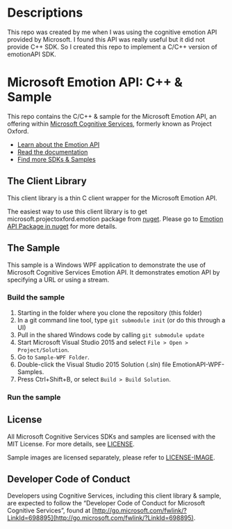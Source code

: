 # Descriptions
This repo was created by me when I was using the cognitive emotion API provided by Microsoft. I found this API was really useful but it did not provide C++ SDK. So I created this repo to implement a C/C++ version of emotionAPI SDK. 

# Microsoft Emotion API: C++ & Sample
This repo contains the C/C++ & sample for the Microsoft Emotion API, an offering within [Microsoft Cognitive Services](https://www.microsoft.com/cognitive-services), formerly known as Project Oxford.
* [Learn about the Emotion API](https://www.microsoft.com/cognitive-services/en-us/emotion-api)
* [Read the documentation](https://www.microsoft.com/cognitive-services/en-us/emotion-api/documentation)
* [Find more SDKs & Samples](https://www.microsoft.com/cognitive-services/en-us/SDK-Sample?api=emotion)


## The Client Library
This client library is a thin C client wrapper for the Microsoft Emotion API.

The easiest way to use this client library is to get microsoft.projectoxford.emotion package from [nuget](<http://nuget.org>). Please go to [Emotion API Package in nuget](https://www.nuget.org/packages/Microsoft.ProjectOxford.Emotion/) for more details.

## The Sample
This sample is a Windows WPF application to demonstrate the use of Microsoft Cognitive Services Emotion API. It demonstrates emotion API by specifying a URL or using a stream.

### Build the sample
 1. Starting in the folder where you clone the repository (this folder)
 2. In a git command line tool, type `git submodule init` (or do this through a UI)
 3. Pull in the shared Windows code by calling `git submodule update`
 4. Start Microsoft Visual Studio 2015 and select `File > Open > Project/Solution`.
 5. Go to `Sample-WPF Folder`.
 6. Double-click the Visual Studio 2015 Solution (.sln) file EmotionAPI-WPF-Samples.
 7. Press Ctrl+Shift+B, or select `Build > Build Solution`.

### Run the sample


## License
All Microsoft Cognitive Services SDKs and samples are licensed with the MIT License. For more details, see
[LICENSE](</LICENSE.md>).

Sample images are licensed separately, please refer to [LICENSE-IMAGE](</LICENSE-IMAGE.md>).

## Developer Code of Conduct
Developers using Cognitive Services, including this client library & sample, are expected to follow the “Developer Code of Conduct for Microsoft Cognitive Services”, found at [http://go.microsoft.com/fwlink/?LinkId=698895](http://go.microsoft.com/fwlink/?LinkId=698895).
